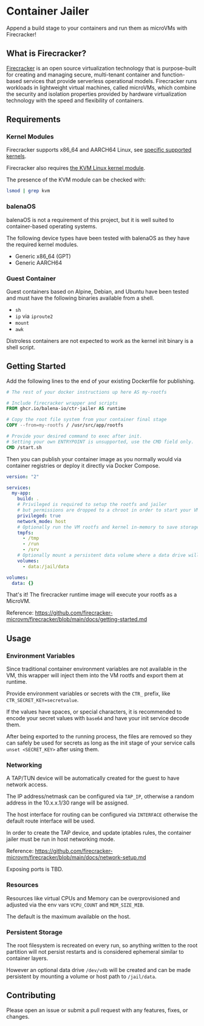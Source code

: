 # Container Jailer

Append a build stage to your containers and run them as microVMs with Firecracker!

## What is Firecracker?

[Firecracker](https://firecracker-microvm.github.io/) is an open source virtualization technology that is purpose-built for creating and managing secure, multi-tenant container and function-based services that provide serverless operational models. Firecracker runs workloads in lightweight virtual machines, called microVMs, which combine the security and isolation properties provided by hardware virtualization technology with the speed and flexibility of containers.

## Requirements

### Kernel Modules

Firecracker supports x86_64 and AARCH64 Linux, see [specific supported kernels](https://github.com/firecracker-microvm/firecracker/blob/main/docs/kernel-policy.md).

Firecracker also requires [the KVM Linux kernel module](https://www.linux-kvm.org/).

The presence of the KVM module can be checked with:

```bash
lsmod | grep kvm
```

### balenaOS

balenaOS is not a requirement of this project, but it is well suited to container-based operating systems.

The following device types have been tested with balenaOS as they have the required kernel modules.

- Generic x86_64 (GPT)
- Generic AARCH64

### Guest Container

Guest containers based on Alpine, Debian, and Ubuntu have been tested and must have the following binaries
available from a shell.

- `sh`
- `ip` via `iproute2`
- `mount`
- `awk`

Distroless containers are not expected to work as the kernel init binary is a shell script.

## Getting Started

Add the following lines to the end of your existing Dockerfile for publishing.

```Dockerfile
# The rest of your docker instructions up here AS my-rootfs

# Include firecracker wrapper and scripts
FROM ghcr.io/balena-io/ctr-jailer AS runtime

# Copy the root file system from your container final stage
COPY --from=my-rootfs / /usr/src/app/rootfs

# Provide your desired command to exec after init.
# Setting your own ENTRYPOINT is unsupported, use the CMD field only.
CMD /start.sh
```

Then you can publish your container image as you normally would via container registries
or deploy it directly via Docker Compose.

```yml
version: "2"

services:
  my-app:
    build: .
    # Privileged is required to setup the rootfs and jailer
    # but permissions are dropped to a chroot in order to start your VM
    privileged: true
    network_mode: host
    # Optionally run the VM rootfs and kernel in-memory to save storage wear
    tmpfs:
      - /tmp
      - /run
      - /srv
    # Optionally mount a persistent data volume where a data drive will be created for the VM
    volumes:
      - data:/jail/data

volumes:
  data: {}
```

That's it! The firecracker runtime image will execute your rootfs as a MicroVM.

Reference: <https://github.com/firecracker-microvm/firecracker/blob/main/docs/getting-started.md>

## Usage

### Environment Variables

Since traditional container environment variables are not available in the VM, this wrapper will
inject them into the VM rootfs and export them at runtime.

Provide environment variables or secrets with the `CTR_` prefix, like `CTR_SECRET_KEY=secretvalue`.

If the values have spaces, or special characters, it is recommended to encode your secret values
with `base64` and have your init service decode them.

After being exported to the running process, the files are removed so they can safely
be used for secrets as long as the init stage of your service calls `unset <SECRET_KEY>` after using them.

### Networking

A TAP/TUN device will be automatically created for the guest to have network access.

The IP address/netmask can be configured via `TAP_IP`, otherwise a random address in the 10.x.x.1/30 range will be assigned.

The host interface for routing can be configured via `INTERFACE` otherwise the default route interface will be used.

In order to create the TAP device, and update iptables rules, the container jailer must be run in host networking mode.

Reference: <https://github.com/firecracker-microvm/firecracker/blob/main/docs/network-setup.md>

Exposing ports is TBD.

### Resources

Resources like virtual CPUs and Memory can be overprovisioned and adjusted via the env vars `VCPU_COUNT` and `MEM_SIZE_MIB`.

The default is the maximum available on the host.

### Persistent Storage

The root filesystem is recreated on every run, so anything written to the root partition will not persist restarts and
is considered ephemeral similar to container layers.

However an optional data drive `/dev/vdb` will be created and can be made persistent by mounting a volume
or host path to `/jail/data`.

## Contributing

Please open an issue or submit a pull request with any features, fixes, or changes.
